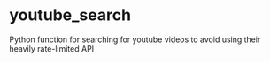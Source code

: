 # youtube_search
Python function for searching for youtube videos to avoid using their heavily rate-limited API
